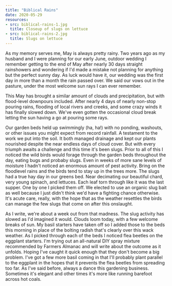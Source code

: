 ```yaml
---
title: "Biblical Rains"
date: 2020-05-29
resources:
- src: biblical-rains-1.jpg
  title: Closeup of slugs on lettuce
- src: biblical-rains-2.jpg
  title: Slugs on lettuce
---
```


As my memory serves me, May is always pretty rainy. Two years ago as my husband and I were planning for our early June, outdoor wedding I remember getting to the end of May after nearly 30 days straight rainshowers and wondering if I'd made a mistake not planning for anything but the perfect sunny day. As luck would have it, our wedding was the first day in more than a month the rain passed over. We said our vows out in the pasture, under the most welcome sun rays I can ever remember.

This May has brought a similar amount of clouds and precipitation, but with flood-level downpours included. After nearly 4 days of nearly non-stop pouring rains, flooding of local rivers and creeks, and some crazy winds it has finally slowed down. We've even gotten the occasional cloud break letting the sun having a go at pouring some rays.

Our garden beds held up swimmingly (ha, ha!) with no ponding, washouts, or other issues you might expect from record rainfall. A testament to the work we put into the soil. It both managed drainage and kept our plants nourished despite the near endless days of cloud cover. But with every triumph awaits a challenge and this time it's been slugs. Prior to all of this I noticed the wild birds would forage through the garden beds throughout the day, eating bugs and probaby slugs. Even in weeks of more sane levels of moisture I hadn't noticed an enormous amount of pest activity. Bring on the floodlevel rains and the birds tend to stay up in the trees more. The slugs had a true hay day in our greens bed. Near decimating our beautiful chard, very young spinach, and lettuces. Each leaf torn through like it was the last supper. One by one I picked them off. We elected to use an organic slug bait as well because I just didn't think we'd have a fighting chance otherwise. It's acute care, really, with the hope that as the weather resettles the birds can manage the few slugs that come on after this onslaught.

As I write, we're about a week out from that madness. The slug activity has slowed as I'd imagined it would. Clouds loom today, with a few welcome breaks of sun. My basil starters have taken off so I added those to the beds this morning in place of the bolting radish that's clearly over this wack weather. As I picked through each of the beds I noticed flea beetles on the eggplant starters. I'm trying out an all-natural DIY spray mixture recommended by Farmers Almanac and will write about the outcome as it unfolds. Hoping I've caught it quick enough that they don't become a big problem. I've got a few more basil coming in that I'll probably plant parallel to the eggplant in the hopes that it prevents the flea beetles from spreading too far. As I've said before, always a dance this gardening business. Sometimes it's elegant and other times it's more like running barefoot across hot coals.
